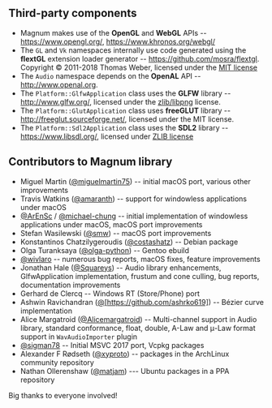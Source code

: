 Third-party components
----------------------

-   Magnum makes use of the **OpenGL** and **WebGL** APIs --
    https://www.opengl.org/, https://www.khronos.org/webgl/
-   The `GL` and `Vk` namespaces internally use code generated using the
    **flextGL** extension loader generator -- https://github.com/mosra/flextgl.
    Copyright © 2011-2018 Thomas Weber, licensed under the
    [MIT license](https://raw.githubusercontent.com/mosra/flextgl/master/COPYING)
-   The `Audio` namespace depends on the **OpenAL** API --
    http://www.openal.org.
-   The `Platform::GlfwApplication` class uses the **GLFW** library --
    http://www.glfw.org/, licensed under the
    [zlib/libpng](http://www.glfw.org/license.html) license.
-   The `Platform::GlutApplication` class uses **freeGLUT** library --
    http://freeglut.sourceforge.net/, licensed under the MIT license.
-   The `Platform::Sdl2Application` class uses the **SDL2** library --
    https://www.libsdl.org/, licensed under [ZLIB license](http://www.gzip.org/zlib/zlib_license.html)

Contributors to Magnum library
------------------------------

-   Miguel Martin ([@miguelmartin75](https://github.com/miguelmartin75)) --
    initial macOS port, various other improvements
-   Travis Watkins ([@amaranth](https://github.com/amaranth)) -- support for
    windowless applications under macOS
-   [@ArEnSc](https://github.com/ArEnSc) / [@michael-chung](https://github.com/michael-chung) --
    initial implementation of windowless applications under macOS, macOS
    port improvements
-   Stefan Wasilewski ([@smw](https://github.com/smw)) -- macOS port
    improvements
-   Konstantinos Chatzilygeroudis ([@costashatz](https://github.com/costashatz)) --
    Debian package
-   Olga Turanksaya ([@olga-python](https://github.com/olga-python)) -- Gentoo
    ebuild
-   [@wivlaro](https://github.com/wivlaro) -- numerous bug reports, macOS
    fixes, feature improvements
-   Jonathan Hale ([@Squareys](https://github.com/Squareys)) -- Audio library
    enhancements, GlfwApplication implementation, frustum and cone culling, bug
    reports, documentation improvements
-   Gerhard de Clercq -- Windows RT (Store/Phone) port
-   Ashwin Ravichandran ([@](ashrko619)[https://github.com/ashrko619]) --
    Bézier curve implementation
-   Alice Margatroid ([@Alicemargatroid](https://github.com/Alicemargatroid)) --
    Multi-channel support in Audio library, standard conformance, float,
    double, A-Law and μ-Law format support in `WavAudioImporter` plugin
-   [@sigman78](https://github.com/sigman78) -- Initial MSVC 2017 port, Vcpkg
    packages
-   Alexander F Rødseth ([@xyproto](https://github.com/xyproto)) -- packages in
    the ArchLinux community repository
-   Nathan Ollerenshaw ([@matjam](https://github.com/matjam)) --- Ubuntu
    packages in a PPA repository

Big thanks to everyone involved!
